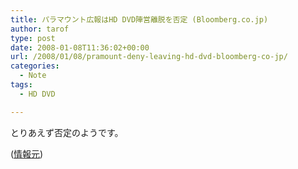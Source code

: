 ```yaml
---
title: パラマウント広報はHD DVD陣営離脱を否定 (Bloomberg.co.jp)
author: tarof
type: post
date: 2008-01-08T11:36:02+00:00
url: /2008/01/08/pramount-deny-leaving-hd-dvd-bloomberg-co-jp/
categories:
  - Note
tags:
  - HD DVD

---
```

とりあえず否定のようです。

([情報元][1])

 [1]: http://www.bloomberg.com/apps/news?pid=90003011&sid=auYz6IyYWcwk&refer=jp_asia